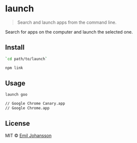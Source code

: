 # launch

> Search and launch apps from the command line.

Search for apps on the computer and launch the selected one.

## Install

```sh
`cd path/to/launch`
```

```sh
npm link
```

## Usage

```sh
launch goo

// Google Chrome Canary.app
// Google Chrome.app
```

## License

MIT © [Emil Johansson](http://emiljohansson.se)
